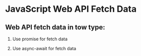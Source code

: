 # JavaScript Web API Fetch Data

 ## Web API fetch data in tow type:
    
1. Use promise for fetch data

2. Use async-await for fetch data